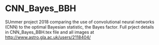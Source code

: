 # CNN_Bayes_BBH
SUmmer project 2018 comparing the use of convolutional neural networks (CNN) to the optimal Bayesian statistic, the Bayes factor.
Full prject details in CNN_Bayes_BBH.tex file and all images at http://www.astro.gla.ac.uk/users/2118404/
